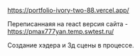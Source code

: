 https://portfolio-ivory-two-88.vercel.app/

Переписаннаяя на react версия сайта - https://pmax777yan.temp.swtest.ru/

Создание хэдера и 3д сцены в процессе. 
